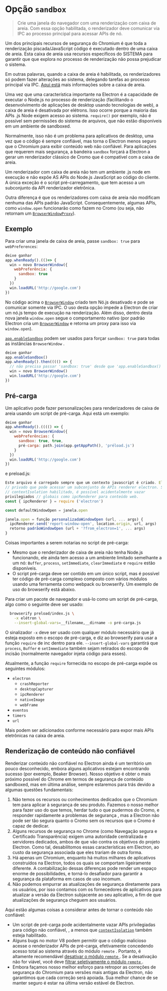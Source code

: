 # Opção `sandbox`

> Crie uma janela do navegador com uma renderização com caixa de areia. Com essa opção habilitada, o renderizador deve comunicar via IPC ao processo principal para acessar APIs de nó.

Um dos principais recursos de segurança do Chromium é que toda a renderização piscada/JavaScript código é executado dentro de uma caixa de areia. Esta caixa de areia usa recursos específicos do SISTEMA para garantir que que explora no processo de renderização não possa prejudicar o sistema.

Em outras palavras, quando a caixa de areia é habilitada, os renderizadores só podem fazer alterações ao sistema, delegando tarefas ao processo principal via IPC. [Aqui está](https://www.chromium.org/developers/design-documents/sandbox) mais informações sobre a caixa de areia.

Uma vez que uma característica importante na Electron é a capacidade de executar o Node.js no processo de renderização (facilitando o desenvolvimento de aplicações de desktop usando tecnologias de web), a caixa de areia é desativada por elétrons. Isso ocorre porque a maioria das APIs .js Node exigem acesso ao sistema. `require()` por exemplo, não é possível sem permissões do sistema de arquivos, que não estão disponíveis em um ambiente de sandboxed.

Normalmente, isso não é um problema para aplicativos de desktop, uma vez que o código é sempre confiável, mas torna o Electron menos seguro que o Chromium para exibir conteúdo web não confiável. Para aplicações que requerem mais segurança, a bandeira `sandbox` forçará a Electron a gerar um renderizador clássico de Cromo que é compatível com a caixa de areia.

Um renderizador com caixa de areia não tem um ambiente .js node em execução e não expõe AS APIs do Node.js JavaScript ao código do cliente. A única exceção é o script pré-carregamento, que tem acesso a um subconjunto da API renderizador eletrônica.

Outra diferença é que os renderizadores com caixa de areia não modificam nenhuma das APIs padrão JavaScript. Consequentemente, algumas APIs, como `window.open` funcionarão como fazem no Cromo (ou seja, não retornam um [`BrowserWindowProxy`](browser-window-proxy.md)).

## Exemplo

Para criar uma janela de caixa de areia, passe `sandbox: true` para `webPreferences`:

```js
deixe ganhar
app.whenReady().(()=> {
  win = novo BrowserWindow({
    webPreferência: {
      sandbox: true
    }
  })
  win.loadURL('http://google.com')
})
```

No código acima o [`BrowserWindow`](browser-window.md) criado tem Nó.js desativado e pode se comunicar somente via IPC. O uso desta opção impede a Electron de criar um nó.js tempo de execução na renderização. Além disso, dentro desta nova janela `window.open` segue o comportamento nativo (por padrão Electron cria um [`BrowserWindow`](browser-window.md) e retorna um proxy para isso via `window.open`).

[`app.enableSandbox`](app.md#appenablesandbox) podem ser usados para forçar `sandbox: true` para todas as instâncias `BrowserWindow` .

```js
deixe ganhar
app.enableSandbox()
app.whenReady().then(((() => {
  // não precisa passar 'sandbox: true' desde que 'app.enableSandbox()' foi chamado.
  win = novo BrowserWindow()
  win.loadURL('http://google.com')
})
```

## Pré-carga

Um aplicativo pode fazer personalizações para renderizadores de caixa de areia usando um script de pré-carga. Aqui está um exemplo:

```js
deixe ganhar
app.whenReady().(((() => {
  win = novo BrowserWindow({
    webPreferências: {
      sandbox: true, true,
      pré-carga: path.join(app.getAppPath(), 'préload.js')
    }
  })
  win.loadURL('http://google.com')
})
```

e preload.js:

```js
Este arquivo é carregado sempre que um contexto javascript é criado. Ele é executado em um escopo
// privado que pode acessar um subconjunto de APIs renderer electron. Sem
// contextIsolation habilitado, é possível acidentalmente vazar
privilegiados // globais como ipcRenderer para conteúdo web.
const { ipcRenderer } = require ('electron')

const defaultWindowOpen = janela.open

janela.open = função personalizadaWindowOpen (url, ... args) {
  ipcRenderer.send('report-window-open', location.origin, url, args)
  retorno padrãoWindowOpen (url + '?from_electron=1', ... args)
}
```

Coisas importantes a serem notarias no script de pré-carga:

- Mesmo que o renderizador de caixa de areia não tenha Node.js funcionando, ele ainda tem acesso a um ambiente limitado semelhante a um nó: `Buffer`, `process`, `setImmediate`, `clearImmediate` e `require` estão disponíveis.
- O script pré-carga deve ser contido em um único script, mas é possível ter código de pré-carga complexo composto com vários módulos usando uma ferramenta como webpack ou browserify. Um exemplo de uso do browserify está abaixo.

Para criar um pacote de navegador e usá-lo como um script de pré-carga, algo como o seguinte deve ser usado:

```sh
  browserify preload/index.js \
    -x elétron \
    --insert-global-vars=__filename,__dirname -o pré-carga.js
```

O sinalizador `-x` deve ser usado com qualquer módulo necessário que já esteja exposto em o escopo de pré-carga, e diz ao browserify para usar a função `require` de inc dentro para ele. `--insert-global-vars` garantirá que `process`, `Buffer` e `setImmediate` também sejam retirados do escopo de incisão (normalmente navegador injeta código para esses).

Atualmente, a função `require` fornecida no escopo de pré-carga expõe os seguintes módulos:

- `electron`
  - `crashReporter`
  - `desktopCapturer`
  - `ipcRenderer`
  - `nativeImage`
  - `webFrame`
- `eventos`
- `timers`
- `url`

Mais podem ser adicionados conforme necessário para expor mais APIs eletrônicas na caixa de areia.

## Renderização de conteúdo não confiável

Renderizar conteúdo não confiável no Electron ainda é um território um pouco desconhecido, embora alguns aplicativos estejam encontrando sucesso (por exemplo, Beaker Browser). Nosso objetivo é obter o mais próximo possível do Chrome em termos de segurança de conteúdo sandboxed, mas em última análise, sempre estaremos para trás devido a algumas questões fundamentais:

1. Não temos os recursos ou conhecimentos dedicados que o Chromium tem para aplicar à segurança de seu produto. Fazemos o nosso melhor para fazer uso do que temos, herdar tudo o que pudermos do Cromo, e responder rapidamente a problemas de segurança , mas a Electron não pode ser tão segura quanto o Cromo sem os recursos que o Cromo é capaz de dedicar.
2. Alguns recursos de segurança no Chrome (como Navegação segura e Certificado Transparência) exigem uma autoridade centralizada e servidores dedicados, ambos de que vão contra os objetivos do projeto Electron. Como tal, desabilitomos essas características em Electron, ao custo da segurança associada que eles trariam de outra forma.
3. Há apenas um Chromium, enquanto há muitos milhares de aplicativos construídos na Electron, todos os quais se comportam ligeiramente diferente. A contabilização dessas diferenças pode render um espaço enorme de possibilidades, e torná-lo desafiador para garantir a segurança da plataforma em casos de uso incomum.
4. Não podemos empurrar as atualizações de segurança diretamente para os usuários, por isso contamos com os fornecedores de aplicativos para atualizar a versão da Electron subjacente ao seu aplicativo, a fim de que atualizações de segurança cheguem aos usuários.

Aqui estão algumas coisas a considerar antes de tornar o conteúdo não confiável:

- Um script de pré-carga pode acidentalmente vazar APIs privilegiadas para código não confiável, , a menos que [`contextIsolation`](../tutorial/security.md#3-enable-context-isolation-for-remote-content) também esteja habilitado.
- Alguns bugs no motor V8 podem permitir que o código malicioso acesse o renderizador APIs de pré-carga, efetivamente concedendo acesso total ao sistema através do módulo `remote` . Portanto, é altamente recomendável [desativar o módulo `remote` ](../tutorial/security.md#15-disable-the-remote-module). Se a desativação não for viável, você deve [filtrar seletivamente o módulo `remote` ](../tutorial/security.md#16-filter-the-remote-module).
- Embora façamos nosso melhor esforço para retropor as correções de segurança do Chromium para versões mais antigas da Electron, não garantimos que cada correção será apoiada. Sua melhor chance de se manter seguro é estar na última versão estável de Electron.
